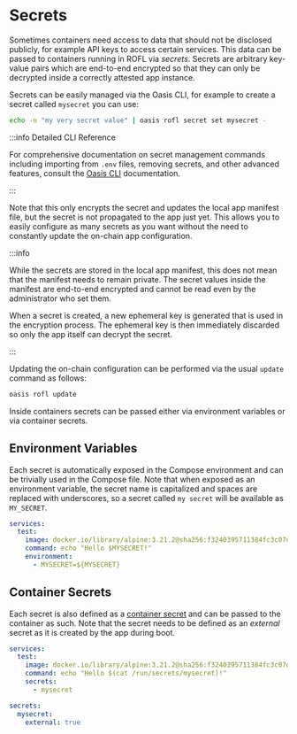 # Secrets

Sometimes containers need access to data that should not be disclosed publicly,
for example API keys to access certain services. This data can be passed to
containers running in ROFL via _secrets_. Secrets are arbitrary key-value pairs
which are end-to-end encrypted so that they can only be decrypted inside a
correctly attested app instance.

Secrets can be easily managed via the Oasis CLI, for example to create a secret
called `mysecret` you can use:

```sh
echo -n "my very secret value" | oasis rofl secret set mysecret -
```

:::info Detailed CLI Reference

For comprehensive documentation on secret management commands including
importing from `.env` files, removing secrets, and other advanced features,
consult the [Oasis CLI] documentation.

:::

Note that this only encrypts the secret and updates the local app manifest file,
but the secret is not propagated to the app just yet. This allows you to easily
configure as many secrets as you want without the need to constantly update the
on-chain app configuration.

:::info

While the secrets are stored in the local app manifest, this does not mean that
the manifest needs to remain private. The secret values inside the manifest are
end-to-end encrypted and cannot be read even by the administrator who set them.

When a secret is created, a new ephemeral key is generated that is used in the
encryption process. The ephemeral key is then immediately discarded so only the
app itself can decrypt the secret.

:::

Updating the on-chain configuration can be performed via the usual `update`
command as follows:

```sh
oasis rofl update
```

Inside containers secrets can be passed either via environment variables or via
container secrets.

## Environment Variables

Each secret is automatically exposed in the Compose environment and can be
trivially used in the Compose file. Note that when exposed as an environment
variable, the secret name is capitalized and spaces are replaced with
underscores, so a secret called `my secret` will be available as `MY_SECRET`.

```yaml
services:
  test:
    image: docker.io/library/alpine:3.21.2@sha256:f3240395711384fc3c07daa46cbc8d73aa5ba25ad1deb97424992760f8cb2b94
    command: echo "Hello $MYSECRET!"
    environment:
      - MYSECRET=${MYSECRET}
```

## Container Secrets

Each secret is also defined as a [container secret] and can be passed to the
container as such. Note that the secret needs to be defined as an _external_
secret as it is created by the app during boot.

```yaml
services:
  test:
    image: docker.io/library/alpine:3.21.2@sha256:f3240395711384fc3c07daa46cbc8d73aa5ba25ad1deb97424992760f8cb2b94
    command: echo "Hello $(cat /run/secrets/mysecret)!"
    secrets:
      - mysecret

secrets:
  mysecret:
    external: true
```

[container secret]: https://docs.docker.com/compose/how-tos/use-secrets/
[Oasis CLI]: https://github.com/oasisprotocol/cli/blob/master/docs/rofl.md#secret
